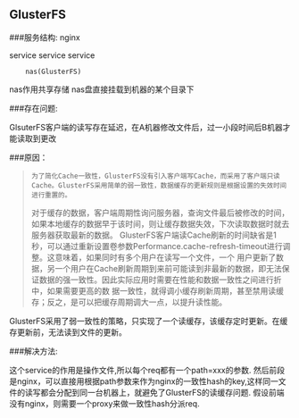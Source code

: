 ## GlusterFS

###服务结构:
        nginx

service service service

        nas(GlusterFS)

nas作用共享存储
nas盘直接挂载到机器的某个目录下

###存在问题:

GlsuterFS客户端的读写存在延迟，在A机器修改文件后，过一小段时间后B机器才能读取到更改


###原因：

>     为了简化Cache一致性，GlusterFS没有引入客户端写Cache，而采用了客户端只读Cache。GlusterFS采用简单的弱一致性，数据缓存的更新规则是根据设置的失效时间进行重置的。
> 对于缓存的数据，客户端周期性询问服务器，查询文件最后被修改的时间，如果本地缓存的数据早于该时间，则让缓存数据失效，下次读取数据时就去服务器获取最新的数据。
>     GlusterFS客户端读Cache刷新的时间缺省是1秒，可以通过重新设置卷参数Performance.cache-refresh-timeout进行调整。这意味着，如果同时有多个用户在读写一个文件，一个
> 用户更新了数据，另一个用户在Cache刷新周期到来前可能读到非最新的数据，即无法保证数据的强一致性。因此实际应用时需要在性能和数据一致性之间进行折中，如果需要更高的数
> 据一致性，就得调小缓存刷新周期，甚至禁用读缓存；反之，是可以把缓存周期调大一点，以提升读性能。

GlusterFS采用了弱一致性的策略，只实现了一个读缓存，该缓存定时更新。在缓存更新前，无法读到文件的更新。

###解决方法:

这个service的作用是操作文件,所以每个req都有一个path=xxx的参数.
然后前段是nginx，可以直接用根据path参数来作为nginx的一致性hash的key,这样同一文件的读写都会分配到同一台机器上，就避免了GlusterFS的读缓存问题.
假设前端没有nginx，则需要一个proxy来做一致性hash分派req.
